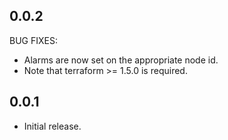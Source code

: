 ## 0.0.2

BUG FIXES:

* Alarms are now set on the appropriate node id.
* Note that terraform >= 1.5.0 is required.

## 0.0.1

* Initial release.
